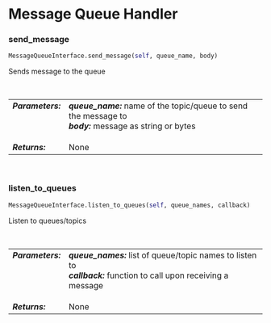 # Message Queue Handler

### send_message
```python
MessageQueueInterface.send_message(self, queue_name, body)
```

Sends message to the queue

<br/><table style="width:100%"><tr><td valign="top"><b><i>Parameters:</b></i></td><td valign="top"><b><i>queue_name:</b></i> name of the topic/queue to send the message to
<br/><b><i>body:</b></i> message as string or bytes
</td></tr><tr><td valign="top"><b><i>Returns:</b></i></td><td valign="top"> None
</td></tr></table>
<br/>

### listen_to_queues
```python
MessageQueueInterface.listen_to_queues(self, queue_names, callback)
```

Listen to queues/topics

<br/><table style="width:100%"><tr><td valign="top"><b><i>Parameters:</b></i></td><td valign="top"><b><i>queue_names:</b></i> list of queue/topic names to listen to
<br/><b><i>callback:</b></i> function to call upon receiving a message
</td></tr><tr><td valign="top"><b><i>Returns:</b></i></td><td valign="top"> None
</td></tr></table>
<br/>

